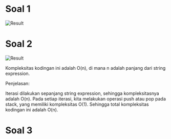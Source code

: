 # Soal 1

![Result](https://github.com/albertjulian/test/Soal_1.PNG?raw=true)

# Soal 2

![Result](https://github.com/albertjulian/test/Soal_2.PNG?raw=true)

Kompleksitas kodingan ini adalah O(n), di mana n adalah panjang dari string expression.

Penjelasan:

Iterasi dilakukan sepanjang string expression, sehingga kompleksitasnya adalah O(n).
Pada setiap iterasi, kita melakukan operasi push atau pop pada stack, yang memiliki kompleksitas O(1).
Sehingga total kompleksitas kodingan ini adalah O(n).

# Soal 3
